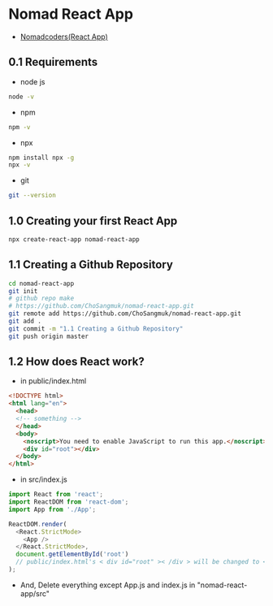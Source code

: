 # Nomad React App

- [Nomadcoders(React App)](https://nomadcoders.co/react-fundamentals/lobby)

## 0.1 Requirements
- node js
```sh
node -v
```
- npm 
```sh
npm -v
```
- npx
```sh
npm install npx -g
npx -v
```
- git 
```sh
git --version
```

## 1.0 Creating your first React App
```sh
npx create-react-app nomad-react-app
```

## 1.1 Creating a Github Repository
```sh
cd nomad-react-app
git init 
# github repo make 
# https://github.com/ChoSangmuk/nomad-react-app.git
git remote add https://github.com/ChoSangmuk/nomad-react-app.git
git add .
git commit -m "1.1 Creating a Github Repository"
git push origin master
```

## 1.2 How does React work? 
- in public/index.html
```html
<!DOCTYPE html>
<html lang="en">
  <head>
  <!-- something -->
  </head>
  <body>
    <noscript>You need to enable JavaScript to run this app.</noscript>
    <div id="root"></div>
  </body>
</html>
```
- in src/index.js
```js
import React from 'react';
import ReactDOM from 'react-dom';
import App from './App';

ReactDOM.render(
  <React.StrictMode>
    <App />
  </React.StrictMode>,
  document.getElementById('root')
  // public/index.html's < div id="root" >< /div > will be changed to < App / > by react.
);
```
- And, Delete everything except App.js and index.js in "nomad-react-app/src"